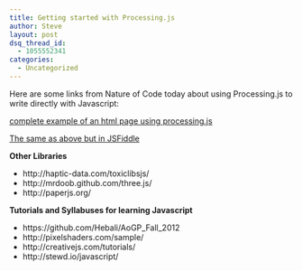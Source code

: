 ```yaml
---
title: Getting started with Processing.js
author: Steve
layout: post
dsq_thread_id:
  - 1055552341
categories:
  - Uncategorized
---
```

<p>Here are some links from Nature of Code today about using Processing.js to write directly with Javascript:</p>
<p><a href="https://gist.github.com/4675519">complete example of an html page using processing.js</a></p>
<p><a href="http://jsfiddle.net/mzB4h/">The same as above but in JSFiddle</a></p>
<p><strong>Other Libraries</strong></p>
<ul>
<li>http://haptic-data.com/toxiclibsjs/</li>
<li>http://mrdoob.github.com/three.js/</li>
<li>http://paperjs.org/</li>
</ul>
<p><strong>Tutorials and Syllabuses for learning Javascript</strong></p>
<ul>
<li>https://github.com/Hebali/AoGP_Fall_2012</li>
<li>http://pixelshaders.com/sample/</li>
<li>http://creativejs.com/tutorials/</li>
<li>http://stewd.io/javascript/</li>
